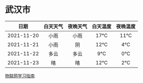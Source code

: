# 武汉市
|日期|白天天气|夜晚天气|白天温度|夜晚温度|
|:--:|:--:|:--:|:--:|:--:|
|2021-11-20|小雨|小雨|17℃|11℃|
|2021-11-21|小雨|阴|12℃|4℃|
|2021-11-22|多云|多云|9℃|0℃|
|2021-11-23|晴|晴|12℃|2℃|
 
[物联网学习指南](http://doc.lziqi.top/IoT)
